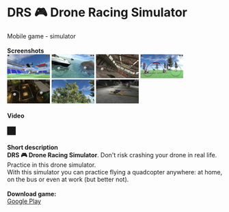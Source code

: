 # DRS 🎮 Drone Racing Simulator
Mobile game - simulator <br ><br >
**Screenshots** <br >
<img src="1.jpg" width= "100">
<img src="2.jpg" width= "100">
<img src="3.jpg" width= "100">
<img src="4.jpg" width= "100">
<img src="5.jpg" width= "100">
<img src="6.jpg" width= "100">
<img src="7.jpg" width= "100">
<br ><br >
**Video**<br ><br >
<a href="https://www.youtube.com/watch?v=uWk1OnaZYBM" target="_blank"><img src="https://img.youtube.com/vi/uWk1OnaZYBM/maxresdefault.jpg" 
alt="" width="150" border="10" /></a>
<br ><br >
**Short description**<br >
**DRS 🎮 Drone Racing Simulator**. Don't risk crashing your drone in real life. Practice in this drone simulator.<br >
With this simulator you can practice flying a quadcopter anywhere: at home, on the bus or even at work (but better not).
<br ><br >
**Download game:**<br >
[Google Play](https://play.google.com/store/apps/details?id=com.AndreyMelnikov.DroneRacingSimulator)
